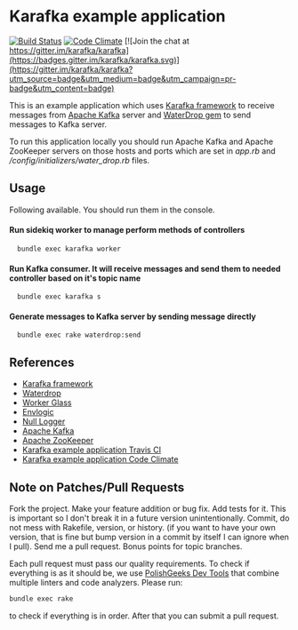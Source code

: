 # Karafka example application

[![Build Status](https://travis-ci.org/karafka/karafka-example-app.png)](https://travis-ci.org/karafka/karafka-example-app)
[![Code Climate](https://codeclimate.com/github/karafka/karafka-example-app/badges/gpa.svg)](https://codeclimate.com/github/karafka/karafka-example-app)
[![Join the chat at https://gitter.im/karafka/karafka](https://badges.gitter.im/karafka/karafka.svg)](https://gitter.im/karafka/karafka?utm_source=badge&utm_medium=badge&utm_campaign=pr-badge&utm_content=badge)

This is an example application which uses [Karafka framework](https://github.com/karafka/karafka
) to receive messages from [Apache Kafka](http://kafka.apache.org/) server and [WaterDrop gem](https://github.com/karafka/waterdrop) to send messages to Kafka server.

To run this application locally you should run Apache Kafka and Apache ZooKeeper servers on those hosts and ports which
are set in *app.rb* and */config/initializers/water_drop.rb* files.

## Usage

Following available. You should run them in the console.

#### Run sidekiq worker to manage perform methods of controllers
```
  bundle exec karafka worker
```
#### Run Kafka consumer. It will receive messages and send them to needed controller based on it's topic name
```
  bundle exec karafka s
```

#### Generate messages to Kafka server by sending message directly

```
  bundle exec rake waterdrop:send
```

## References

* [Karafka framework](https://github.com/karafka/karafka)
* [Waterdrop](https://github.com/karafka/waterdrop)
* [Worker Glass](https://github.com/karafka/worker-glass)
* [Envlogic](https://github.com/karafka/envlogic)
* [Null Logger](https://github.com/karafka/null-logger)
* [Apache Kafka](http://kafka.apache.org/)
* [Apache ZooKeeper](https://zookeeper.apache.org/)
* [Karafka example application Travis CI](https://travis-ci.org/karafka/karafka-example-app)
* [Karafka example application Code Climate](https://codeclimate.com/github/karafka/karafka-example-app)

## Note on Patches/Pull Requests

Fork the project.
Make your feature addition or bug fix.
Add tests for it. This is important so I don't break it in a future version unintentionally.
Commit, do not mess with Rakefile, version, or history. (if you want to have your own version, that is fine but bump version in a commit by itself I can ignore when I pull). Send me a pull request. Bonus points for topic branches.

Each pull request must pass our quality requirements. To check if everything is as it should be, we use [PolishGeeks Dev Tools](https://github.com/polishgeeks/polishgeeks-dev-tools) that combine multiple linters and code analyzers. Please run:

```bash
bundle exec rake
```

to check if everything is in order. After that you can submit a pull request.
